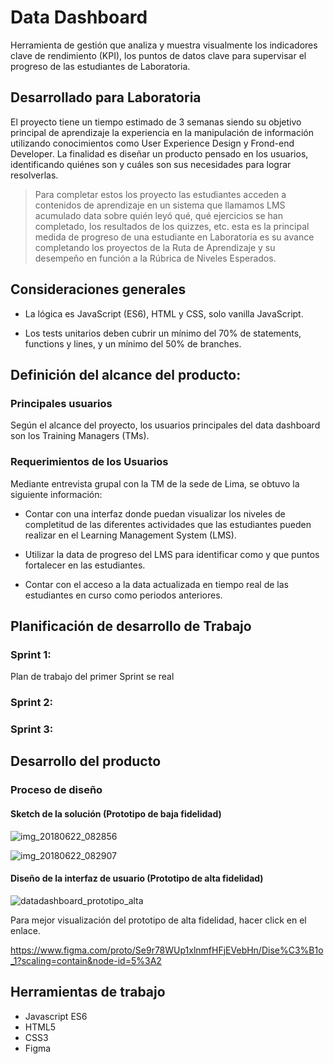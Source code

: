 # Data Dashboard

Herramienta de gestión que analiza y muestra visualmente los indicadores clave de rendimiento (KPI), los puntos de datos clave para supervisar el progreso de las estudiantes de Laboratoria.


## Desarrollado para Laboratoria

El proyecto tiene un tiempo estimado de 3 semanas siendo su objetivo principal de aprendizaje la experiencia en la manipulación de información  utilizando conocimientos como User Experience Design y Frond-end Developer.
La finalidad es diseñar un producto pensado en los usuarios, identificando quiénes son y cuáles son sus necesidades para lograr resolverlas.


>Para completar estos los proyecto las estudiantes acceden a contenidos de aprendizaje  en un sistema que llamamos LMS acumulado data sobre quién leyó qué, qué ejercicios se han completado, los resultados de los quizzes, etc.
esta es la principal medida de progreso de una estudiante en Laboratoria es su avance completando los proyectos de la Ruta de Aprendizaje y su desempeño en función a la Rúbrica de Niveles Esperados.

## Consideraciones generales
- La lógica es  JavaScript (ES6), HTML y CSS, solo vanilla JavaScript.

- Los tests unitarios deben cubrir un mínimo del 70% de statements, functions y lines, y un mínimo del 50% de branches.

## Definición del alcance del producto:

### **Principales usuarios**
Según el alcance del proyecto, los usuarios principales del data dashboard son los Training Managers (TMs).

### **Requerimientos de los Usuarios**

Mediante entrevista grupal con la TM de la sede de Lima, se obtuvo la siguiente información:

- Contar con una interfaz donde puedan visualizar los niveles de completitud de las diferentes actividades que las estudiantes pueden realizar en el Learning Management System (LMS).

- Utilizar la data de progreso del LMS para identificar como y que puntos fortalecer en las estudiantes.

- Contar con el acceso a la data actualizada en tiempo real de las estudiantes en curso como periodos anteriores.

## Planificación de desarrollo de Trabajo
### Sprint 1:
Plan de trabajo del primer Sprint se real
### Sprint 2:
### Sprint 3:

## Desarrollo del producto
 
### **Proceso de diseño**

#### Sketch de la solución (Prototipo de baja fidelidad)

![img_20180622_082856](https://user-images.githubusercontent.com/39412740/41784995-e91c873e-7606-11e8-8816-07bcb28f7537.jpg)

![img_20180622_082907](https://user-images.githubusercontent.com/39412740/41784996-e9a9da76-7606-11e8-90c5-0b135c3f8c1d.jpg)


#### Diseño de la interfaz de usuario (Prototipo de alta fidelidad)

![datadashboard_prototipo_alta](https://user-images.githubusercontent.com/38477300/41786215-87682eea-760a-11e8-80a3-0d4a12a9210d.gif)

Para mejor visualización del prototipo de alta fidelidad, hacer click en el enlace.

https://www.figma.com/proto/Se9r78WUp1xlnmfHFjEVebHn/Dise%C3%B1o_1?scaling=contain&node-id=5%3A2

## Herramientas de trabajo

- Javascript ES6
- HTML5
- CSS3
- Figma